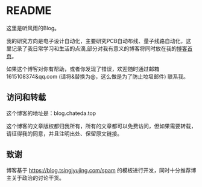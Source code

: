 <!-- toc -->
# README

这里是听风雨的Blog。

我的研究方向是电子设计自动化，主要研究PCB自动布线、量子线路自动化，这里记录了我日常学习和生活的点滴,部分对我有意义的博客将同时放在我的[博客首页](https://www.chateda.top/)。

如果这个博客对你有帮助，或者你发现了错误，欢迎随时通过邮箱 1615108374&qq.com (请将&替换为@，这么做是为了防止垃圾邮件) 联系我。


## 访问和转载

这个博客的地址是：blog.chateda.top

这个博客的文章版权都归我所有，所有的文章都可以免费访问，但如果需要转载，请征得我的同意，并且注明出处、保留原文链接。

## 致谢
博客基于 https://blog.tsingjyujing.com/spam 的模板进行开发，同时十分推荐博主关于政治的讨论干货。